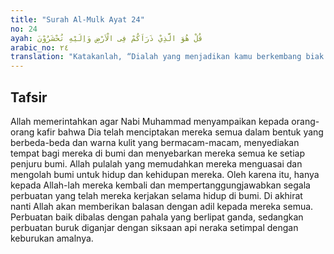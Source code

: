```yaml
---
title: "Surah Al-Mulk Ayat 24"
no: 24
ayah: قُلْ هُوَ الَّذِيْ ذَرَاَكُمْ فِى الْاَرْضِ وَاِلَيْهِ تُحْشَرُوْنَ 
arabic_no: ٢٤
translation: "Katakanlah, “Dialah yang menjadikan kamu berkembang biak di muka bumi, dan hanya kepada-Nya kamu akan dikumpulkan.” "
---
```


## Tafsir

Allah memerintahkan agar Nabi Muhammad menyampaikan kepada orang-orang kafir bahwa Dia telah menciptakan mereka semua dalam bentuk yang berbeda-beda dan warna kulit yang bermacam-macam, menyediakan tempat bagi mereka di bumi dan menyebarkan mereka semua ke setiap penjuru bumi. Allah pulalah yang memudahkan mereka menguasai dan mengolah bumi untuk hidup dan kehidupan mereka. Oleh karena itu, hanya kepada Allah-lah mereka kembali dan mempertanggungjawabkan segala perbuatan yang telah mereka kerjakan selama hidup di bumi. Di akhirat nanti Allah akan memberikan balasan dengan adil kepada mereka semua. Perbuatan baik dibalas dengan pahala yang berlipat ganda, sedangkan perbuatan buruk diganjar dengan siksaan api neraka setimpal dengan keburukan amalnya.